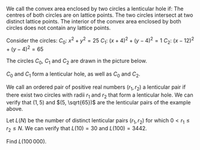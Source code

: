 We call the convex area enclosed by two circles a lenticular hole if:
The centres of both circles are on lattice points.
The two circles intersect at two distinct lattice points.
The interior of the convex area enclosed by both circles does not contain any lattice points.

Consider the circles:
$C_0$: $x^2 + y^2 = 25$
$C_1$: $(x + 4)^2 + (y - 4)^2 = 1$
$C_2$: $(x - 12)^2 + (y - 4)^2 = 65$


The circles $C_0$, $C_1$ and $C_2$ are drawn in the picture below.


$C_0$ and $C_1$ form a lenticular hole, as well as $C_0$ and $C_2$.

We call an ordered pair of positive real numbers $(r_1, r_2)$ a lenticular pair if there exist two circles with radii $r_1$ and $r_2$ that form a lenticular hole.
We can verify that $(1, 5)$ and $(5, \sqrt{65})$ are the lenticular pairs of the example above.

Let $L(N)$ be the number of distinct lenticular pairs $(r_1, r_2)$ for which $0 \lt r_1 \le r_2 \le N$.
We can verify that $L(10) = 30$ and $L(100) = 3442$.

Find $L(100\,000)$.